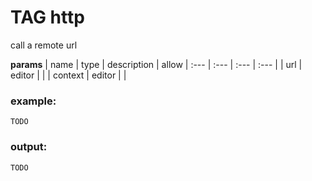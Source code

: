 
# TAG http

call a remote url


**params**
    | name | type  | description | allow
    | :--- | :---  | :---        | :---       |
    | url | editor  |   | 
    | context | editor  |   | 



### example:
```
TODO

```

### output:
```
TODO
```


